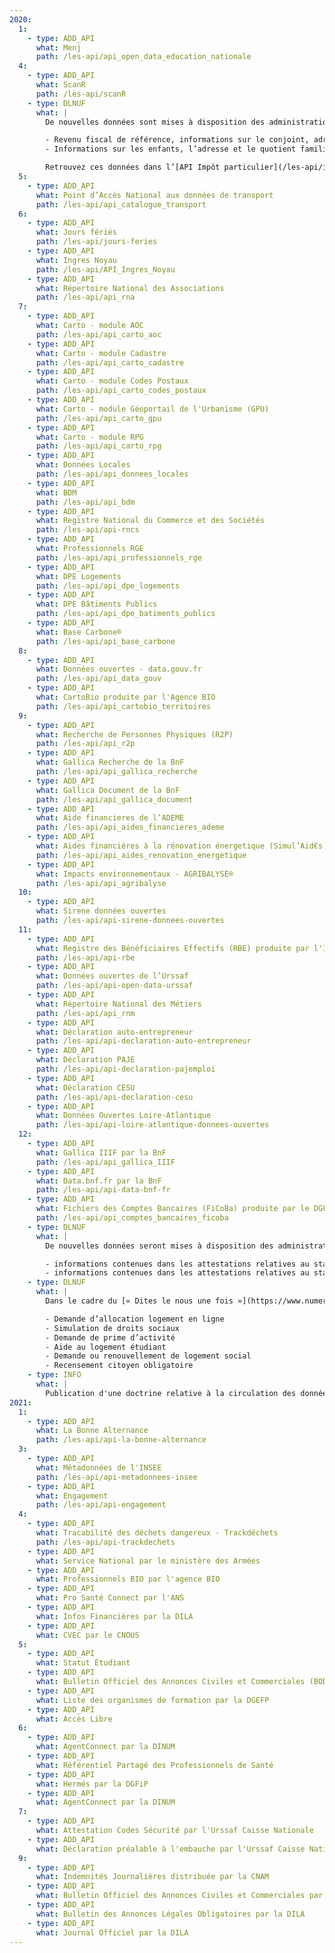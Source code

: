 ```yaml
---
2020:
  1:
    - type: ADD_API
      what: Menj
      path: /les-api/api_open_data_education_nationale
  4:
    - type: ADD_API
      what: ScanR
      path: /les-api/scanR
    - type: DLNUF
      what: |
        De nouvelles données sont mises à disposition des administrations dans le cadre du [« Dites le nous une fois »](https://www.numerique.gouv.fr/services/guichet-dites-le-nous-une-fois/) :

        - Revenu fiscal de référence, informations sur le conjoint, adresse
        - Informations sur les enfants, l’adresse et le quotient familial

        Retrouvez ces données dans l’[API Impôt particulier](/les-api/impot-particulier) et l’[API Particulier](/les-api/api-particulier)
  5:
    - type: ADD_API
      what: Point d’Accès National aux données de transport
      path: /les-api/api_catalogue_transport
  6:
    - type: ADD_API
      what: Jours fériés
      path: /les-api/jours-feries
    - type: ADD_API
      what: Ingres Noyau
      path: /les-api/API_Ingres_Noyau
    - type: ADD_API
      what: Répertoire National des Associations
      path: /les-api/api_rna
  7:
    - type: ADD_API
      what: Carto - module AOC
      path: /les-api/api_carto_aoc
    - type: ADD_API
      what: Carto - module Cadastre
      path: /les-api/api_carto_cadastre
    - type: ADD_API
      what: Carto - module Codes Postaux
      path: /les-api/api_carto_codes_postaux
    - type: ADD_API
      what: Carto - module Géoportail de l'Urbanisme (GPU)
      path: /les-api/api_carto_gpu
    - type: ADD_API
      what: Carto - module RPG
      path: /les-api/api_carto_rpg
    - type: ADD_API
      what: Données Locales
      path: /les-api/api_donnees_locales
    - type: ADD_API
      what: BDM
      path: /les-api/api_bdm
    - type: ADD_API
      what: Registre National du Commerce et des Sociétés
      path: /les-api/api-rncs
    - type: ADD_API
      what: Professionnels RGE
      path: /les-api/api_professionnels_rge
    - type: ADD_API
      what: DPE Logements
      path: /les-api/api_dpe_logements
    - type: ADD_API
      what: DPE Bâtiments Publics
      path: /les-api/api_dpe_batiments_publics
    - type: ADD_API
      what: Base Carbone®
      path: /les-api/api_base_carbone
  8:
    - type: ADD_API
      what: Données ouvertes - data.gouv.fr
      path: /les-api/api_data_gouv
    - type: ADD_API
      what: CartoBio produite par l'Agence BIO
      path: /les-api/api_cartobio_territoires
  9:
    - type: ADD_API
      what: Recherche de Personnes Physiques (R2P)
      path: /les-api/api_r2p
    - type: ADD_API
      what: Gallica Recherche de la BnF
      path: /les-api/api_gallica_recherche
    - type: ADD_API
      what: Gallica Document de la BnF
      path: /les-api/api_gallica_document
    - type: ADD_API
      what: Aide financieres de l’ADEME
      path: /les-api/api_aides_financieres_ademe
    - type: ADD_API
      what: Aides financières à la rénovation énergetique (Simul’Aid€s)
      path: /les-api/api_aides_renovation_energetique
    - type: ADD_API
      what: Impacts environnementaux - AGRIBALYSE®
      path: /les-api/api_agribalyse
  10:
    - type: ADD_API
      what: Sirene données ouvertes
      path: /les-api/api-sirene-donnees-ouvertes
  11:
    - type: ADD_API
      what: Registre des Bénéficiaires Effectifs (RBE) produite par l'INPI
      path: /les-api/api-rbe
    - type: ADD_API
      what: Données ouvertes de l’Urssaf
      path: /les-api/api-open-data-urssaf
    - type: ADD_API
      what: Répertoire National des Métiers
      path: /les-api/api_rnm
    - type: ADD_API
      what: Déclaration auto-entrepreneur
      path: /les-api/api-declaration-auto-entrepreneur
    - type: ADD_API
      what: Déclaration PAJE
      path: /les-api/api-declaration-pajemploi
    - type: ADD_API
      what: Déclaration CESU
      path: /les-api/api-declaration-cesu
    - type: ADD_API
      what: Données Ouvertes Loire-Atlantique
      path: /les-api/api-loire-atlantique-donnees-ouvertes
  12:
    - type: ADD_API
      what: Gallica IIIF par la BnF
      path: /les-api/api_gallica_IIIF
    - type: ADD_API
      what: Data.bnf.fr par la BnF
      path: /les-api/api-data-bnf-fr
    - type: ADD_API
      what: Fichiers des Comptes Bancaires (FiCoBa) produite par le DGFiP
      path: /les-api/api_comptes_bancaires_ficoba
    - type: DLNUF
      what: |
        De nouvelles données seront mises à disposition des administrations dans le cadre du [« Dites le nous une fois »](https://www.numerique.gouv.fr/services/guichet-dites-le-nous-une-fois/) :

        - informations contenues dans les attestations relatives au statut demandeur d'emploi
        - informations contenues dans les attestations relatives au statut étudiant
    - type: DLNUF
      what: |
        Dans le cadre du [« Dites le nous une fois »](https://www.numerique.gouv.fr/services/guichet-dites-le-nous-une-fois/), l’échange des données entre administrations permettra le pré-remplissage de 6 démarches administratives:

        - Demande d’allocation logement en ligne
        - Simulation de droits sociaux
        - Demande de prime d’activité
        - Aide au logement étudiant
        - Demande ou renouvellement de logement social
        - Recensement citoyen obligatoire
    - type: INFO
      what: |
        Publication d'une doctrine relative à la circulation des données entre administrations
2021:
  1:
    - type: ADD_API
      what: La Bonne Alternance
      path: /les-api/api-la-bonne-alternance
  3:
    - type: ADD_API
      what: Métadonnées de l'INSEE
      path: /les-api/api-metadonnees-insee
    - type: ADD_API
      what: Engagement
      path: /les-api/api-engagement
  4:
    - type: ADD_API
      what: Tracabilité des déchets dangereux - Trackdéchets
      path: /les-api/api-trackdechets
    - type: ADD_API
      what: Service National par le ministère des Armées
    - type: ADD_API
      what: Professionnels BIO par l'agence BIO
    - type: ADD_API
      what: Pro Santé Connect par l'ANS
    - type: ADD_API
      what: Infos Financières par la DILA
    - type: ADD_API
      what: CVEC par le CNOUS
  5:
    - type: ADD_API
      what: Statut Étudiant
    - type: ADD_API
      what: Bulletin Officiel des Annonces Civiles et Commerciales (BODACC)
    - type: ADD_API
      what: Liste des organismes de formation par la DGEFP
    - type: ADD_API
      what: Accès Libre
  6:
    - type: ADD_API
      what: AgentConnect par la DINUM
    - type: ADD_API
      what: Référentiel Partagé des Professionnels de Santé
    - type: ADD_API
      what: Hermés par la DGFiP
    - type: ADD_API
      what: AgentConnect par la DINUM
  7:
    - type: ADD_API
      what: Attestation Codes Sécurité par l'Urssaf Caisse Nationale
    - type: ADD_API
      what: Déclaration préalable à l'embauche par l'Urssaf Caisse Nationale
  9:
    - type: ADD_API
      what: Indemnités Journalières distribuée par la CNAM
    - type: ADD_API
      what: Bulletin Officiel des Annonces Civiles et Commerciales par la DILA
    - type: ADD_API
      what: Bulletin des Annonces Légales Obligatoires par la DILA
    - type: ADD_API
      what: Journal Officiel par la DILA
---
```

